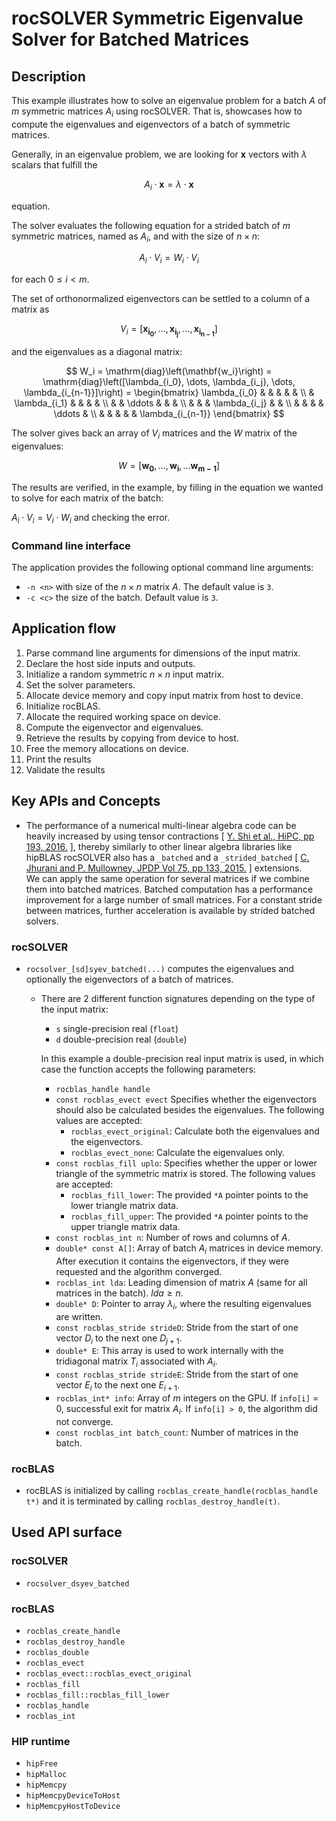 # rocSOLVER Symmetric Eigenvalue Solver for Batched Matrices

## Description

This example illustrates how to solve an eigenvalue problem for a batch $A$ of $m$ symmetric matrices $A_i$ using rocSOLVER. That is, showcases how to compute the eigenvalues and eigenvectors of a batch of symmetric matrices.

Generally, in an eigenvalue problem, we are looking for $\mathbf{x}$ vectors with $\lambda$ scalars that fulfill the

$$
A_i \cdot \mathbf{x} = \lambda \cdot \mathbf{x}
$$

equation.

The solver evaluates the following equation for a strided batch of $m$ symmetric matrices, named as $A_i$, and with the size of $n \times n$:

$$A_i \cdot V_i = W_i \cdot V_i$$

for each $0 \leq i < m$.

The set of orthonormalized eigenvectors can be settled to a column of a matrix as

$$
V_i = \left[\mathbf{x_{i_0}}, \dots, \mathbf{x_{i_j}}, \dots, \mathbf{x_{i_{n-1}}}\right]
$$

and the eigenvalues as a diagonal matrix:

$$
W_i = \mathrm{diag}\left(\mathbf{w_i}\right) = \mathrm{diag}\left([\lambda_{i_0}, \dots, \lambda_{i_j}, \dots, \lambda_{i_{n-1}}]\right) =
\begin{bmatrix}
\lambda_{i_0} & & & & & \\ 
 & \lambda_{i_1} & & & & \\ 
 & & \ddots & & & \\ 
 & & & \lambda_{i_j} & & \\ 
 & & & & \ddots & \\ 
 & & & & & \lambda_{i_{n-1}}
\end{bmatrix}
$$

The solver gives back an array of $V_i$ matrices and the $W$ matrix of the eigenvalues:

$$
W = \left[\mathbf{w_0}, \dots, \mathbf{w_i}, \dots \mathbf{w_{m-1}}\right]
$$

The results are verified, in the example, by filling in the equation we wanted to solve for each matrix of the batch:

$A_i \cdot V_i = V_i \cdot W_i$
and checking the error.

### Command line interface

The application provides the following optional command line arguments:

- `-n <n>` with size of the $n \times n$ matrix $A$. The default value is `3`.
- `-c <c>` the size of the batch. Default value is `3`.

## Application flow

1. Parse command line arguments for dimensions of the input matrix.
2. Declare the host side inputs and outputs.
3. Initialize a random symmetric $n \times n$ input matrix.
4. Set the solver parameters.
5. Allocate device memory and copy input matrix from host to device.
6. Initialize rocBLAS.
7. Allocate the required working space on device.
8. Compute the eigenvector and eigenvalues.
9. Retrieve the results by copying from device to host.
10. Free the memory allocations on device.
11. Print the results
12. Validate the results

## Key APIs and Concepts
- The performance of a numerical multi-linear algebra code can be heavily increased by using tensor contractions [ [Y. Shi et al., HiPC, pp 193, 2016.](https://doi.org/10.1109/HiPC.2016.031) ], thereby similarly to other linear algebra libraries like hipBLAS rocSOLVER also has a `_batched` and a `_strided_batched` [ [C. Jhurani and P. Mullowney, JPDP Vol 75, pp 133, 2015.](https://doi.org/10.1016/j.jpdc.2014.09.003) ] extensions.<br/>
We can apply the same operation for several matrices if we combine them into batched matrices. Batched computation has a performance improvement for a large number of small matrices. For a constant stride between matrices, further acceleration is available by strided batched solvers.

### rocSOLVER

- `rocsolver_[sd]syev_batched(...)` computes the eigenvalues and optionally the eigenvectors of a batch of matrices.
  - There are 2 different function signatures depending on the type of the input matrix:
    - `s` single-precision real (`float`)
    - `d` double-precision real (`double`)

    In this example a double-precision real input matrix is used, in which case the function accepts the following parameters:
    - `rocblas_handle handle`
    - `const rocblas_evect evect` Specifies whether the eigenvectors should also be calculated besides the eigenvalues. The following values are accepted:
      - `rocblas_evect_original`: Calculate both the eigenvalues and the eigenvectors.
      - `rocblas_evect_none`: Calculate the eigenvalues only.
    - `const rocblas_fill uplo`:  Specifies whether the upper or lower triangle of the symmetric matrix is stored. The following values are accepted:
      - `rocblas_fill_lower`: The provided `*A` pointer points to the lower triangle matrix data.
      - `rocblas_fill_upper`: The provided `*A` pointer points to the upper triangle matrix data.
    - `const rocblas_int n`: Number of rows and columns of $A$.
    - `double* const A[]`: Array of batch $A_i$ matrices in device memory. After execution it contains the eigenvectors, if they were requested and the algorithm converged.
    - `rocblas_int lda`: Leading dimension of matrix $A$ (same for all matrices in the batch). $lda \geq n$.
    - `double* D`:  Pointer to array $\lambda_i$, where the resulting eigenvalues are written.
    - `const rocblas_stride strideD`: Stride from the start of one vector $D_i$ to the next one $D_{j+1}$.
    - `double* E`: This array is used to work internally with the tridiagonal matrix $T_i$ associated with $A_i$.
    - `const rocblas_stride strideE`: Stride from the start of one vector $E_i$ to the next one $E_{i+1}$.
    - `rocblas_int* info`: Array of $m$ integers on the GPU. If `info[i]` = 0, successful exit for matrix $A_i$. If `info[i] > 0`, the algorithm did not converge.
    - `const rocblas_int batch_count`: Number of matrices in the batch.

### rocBLAS
- rocBLAS is initialized by calling `rocblas_create_handle(rocblas_handle t*)` and it is terminated by calling `rocblas_destroy_handle(t)`.

## Used API surface

### rocSOLVER

- `rocsolver_dsyev_batched`

### rocBLAS

- `rocblas_create_handle`
- `rocblas_destroy_handle`
- `rocblas_double`
- `rocblas_evect`
- `rocblas_evect::rocblas_evect_original`
- `rocblas_fill`
- `rocblas_fill::rocblas_fill_lower`
- `rocblas_handle`
- `rocblas_int`

### HIP runtime

- `hipFree`
- `hipMalloc`
- `hipMemcpy`
- `hipMemcpyDeviceToHost`
- `hipMemcpyHostToDevice`
